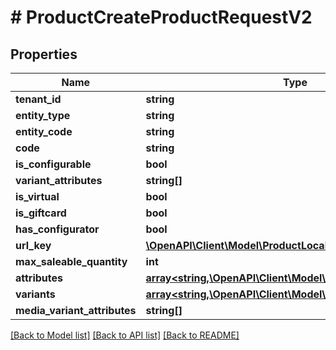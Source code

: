 # # ProductCreateProductRequestV2


## Properties 


Name | Type | Description | Notes
------------ | ------------- | ------------- | -------------
**tenant_id**| **string** |   | [optional]
**entity_type**| **string** |   | [optional]
**entity_code**| **string** |   | [optional]
**code**| **string** |   | [optional]
**is_configurable**| **bool** |   | [optional]
**variant_attributes**| **string[]** |   | [optional]
**is_virtual**| **bool** |   | [optional]
**is_giftcard**| **bool** |   | [optional]
**has_configurator**| **bool** |   | [optional]
**url_key**| [**\OpenAPI\Client\Model\ProductLocalizedText**](ProductLocalizedText.md) |   | [optional]
**max_saleable_quantity**| **int** |   | [optional]
**attributes**| [**array<string,\OpenAPI\Client\Model\ProtobufAny>**](ProtobufAny.md) |   | [optional]
**variants**| [**array<string,\OpenAPI\Client\Model\ProductProductVariant>**](ProductProductVariant.md) |   | [optional]
**media_variant_attributes**| **string[]** |   | [optional]


[[Back to Model list]](../../README.md#models) [[Back to API list]](../../README.md#endpoints) [[Back to README]](../../README.md)

